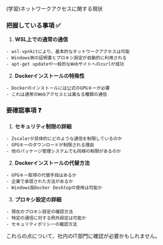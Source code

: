 (学習)ネットワークアクセスに関する現状

### 把握している事項 ✅

1. **WSL上での通常の通信**
```plaintext
- wsl-vpnkitにより、基本的なネットワークアクセスは可能
- Windows側の証明書とプロキシ設定が自動的に利用される
- apt-get updateや一般的なWebサイトへのcurlが成功
```

2. **Dockerインストールの特殊性**
```plaintext
- Dockerのインストールには公式のGPGキーが必要
- これは通常のWebアクセスとは異なる種類の通信
```

### 要確認事項 ❓

1. **セキュリティ制限の詳細**
```plaintext
- Zscalerが具体的にどのような通信を制限しているのか
- GPGキーのダウンロードが制限される理由
- 他のパッケージ管理システムでも同様の制限があるのか
```

2. **Dockerインストールの代替方法**
```plaintext
- GPGキー取得の代替手段はあるか
- 企業で承認された方法があるか
- Windows版Docker Desktopの使用は可能か
```

3. **プロキシ設定の詳細**
```plaintext
- 現在のプロキシ設定の確認方法
- 特定の通信に対する例外設定は可能か
- セキュリティポリシーの確認方法
```

これらの点について、社内のIT部門に確認が必要かもしれません。